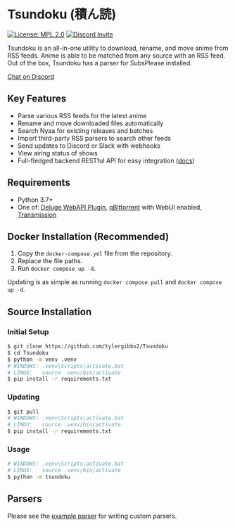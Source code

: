 # Tsundoku (積ん読)

[![License: MPL 2.0](https://img.shields.io/badge/License-MPL%202.0-blue.svg)](https://opensource.org/licenses/MPL-2.0)
[![Discord Invite](https://img.shields.io/discord/801396820772257802)](https://discord.gg/thxN858gXm)

Tsundoku is an all-in-one utility to download, rename, and move anime from RSS feeds.
Anime is able to be matched from any source with an RSS feed. Out of the box, Tsundoku has a parser for SubsPlease installed.

[Chat on Discord](https://discord.gg/thxN858gXm)

## Key Features

- Parse various RSS feeds for the latest anime
- Rename and move downloaded files automatically
- Search Nyaa for existing releases and batches
- Import third-party RSS parsers to search other feeds
- Send updates to Discord or Slack with webhooks
- View airing status of shows
- Full-fledged backend RESTful API for easy integration ([docs](https://tsundoku.moe/docs))

## Requirements

- Python 3.7+
- One of: [Deluge WebAPI Plugin](https://github.com/idlesign/deluge-webapi), [qBittorrent](https://www.qbittorrent.org/) with WebUI enabled, [Transmission](https://transmissionbt.com/)

## Docker Installation (Recommended)

1. Copy the `docker-compose.yml` file from the repository.
2. Replace the file paths.
3. Run `docker compose up -d`.

Updating is as simple as running `docker compose pull` and `docker compose up -d`.

## Source Installation

### Initial Setup

```bash
$ git clone https://github.com/tylergibbs2/Tsundoku
$ cd Tsundoku
$ python -m venv .venv
# WINDOWS: .venv\Scripts\activate.bat
# LINUX:   source .venv/bin/activate
$ pip install -r requirements.txt
```

### Updating

```bash
$ git pull
# WINDOWS: .venv\Scripts\activate.bat
# LINUX:   source .venv/bin/activate
$ pip install -r requirements.txt
```

### Usage

```bash
# WINDOWS: .venv\Scripts\activate.bat
# LINUX:   source .venv/bin/activate
$ python -m tsundoku
```

## Parsers

Please see the [example parser](https://github.com/tylergibbs2/Tsundoku/blob/master/default_parsers/_example.py) for writing custom parsers.
